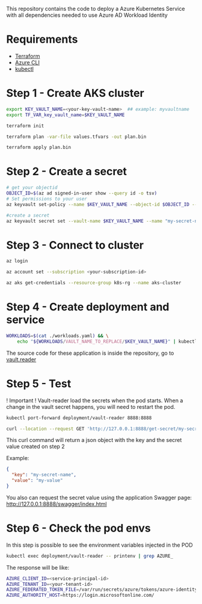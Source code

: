 This repository contains the code to deploy a Azure Kubernetes Service with all dependencies needed to use Azure AD Workload Identity

# Requirements 

 - [Terraform](https://developer.hashicorp.com/terraform)
 - [Azure CLI](https://learn.microsoft.com/en-us/cli/azure/install-azure-cli)
 - [kubectl](https://kubernetes.io/docs/tasks/tools/#kubectl)


# Step 1 - Create AKS cluster

``` BASH
export KEY_VAULT_NAME=<your-key-vault-name>  ## example: myvaultname
export TF_VAR_key_vault_name=$KEY_VAULT_NAME

terraform init

terraform plan -var-file values.tfvars -out plan.bin

terraform apply plan.bin
```

# Step 2 - Create a secret 

``` BASH
# get your objectid
OBJECT_ID=$(az ad signed-in-user show --query id -o tsv)
# Set permissions to your user
az keyvault set-policy --name $KEY_VAULT_NAME --object-id $OBJECT_ID --secret-permissions all

#create a secret
az keyvault secret set --vault-name $KEY_VAULT_NAME --name "my-secret-name" --value "my-value"
```

# Step 3 - Connect to cluster

``` BASH
az login

az account set --subscription <your-subscription-id>

az aks get-credentials --resource-group k8s-rg --name aks-cluster
```

# Step 4 - Create deployment and service

``` BASH
WORKLOADS=$(cat ./workloads.yaml) && \
    echo "${WORKLOADS/VAULT_NAME_TO_REPLACE/$KEY_VAULT_NAME}" | kubectl create -f -
```
The source code for these application is inside the repository, go to [vault.reader](vault.reader/)

# Step 5 - Test 

! Important ! Vault-reader load the secrets when the pod starts. When a change in the vault secret happens, you will need to restart the pod. 

``` BASH
kubectl port-forward deployment/vault-reader 8888:8888

curl --location --request GET 'http://127.0.0.1:8888/get-secret/my-secret-name'
```

This curl command will return a json object with the key and the secret value created on step 2

Example: 

``` json
{
  "key": "my-secret-name",
  "value": "my-value"
}
```

You also can request the secret value using the application Swagger page: http://127.0.0.1:8888/swagger/index.html

# Step 6 - Check the pod envs
In this step is possible to see the environment variables injected in the POD 
``` BASH
kubectl exec deployment/vault-reader -- printenv | grep AZURE_
```

The response will be like:
``` BASH
AZURE_CLIENT_ID=<service-principal-id>
AZURE_TENANT_ID=<your-tenant-id>
AZURE_FEDERATED_TOKEN_FILE=/var/run/secrets/azure/tokens/azure-identity-token
AZURE_AUTHORITY_HOST=https://login.microsoftonline.com/
```